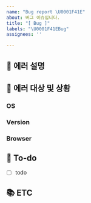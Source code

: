 ```yaml
---
name: "Bug report \U0001F41E"
about: 버그 이슈입니다.
title: "[ Bug ]"
labels: "\U0001F41EBug"
assignees: ''

---
```


## 📝 에러 설명
<!-- 어떤 부분이 에러가 발생했는 설명 기재 -->

## 🐞 에러 대상 및 상황
<!-- 구체적인 에러 발생 대상(version, os 등) 및 확인 상황 기재 -->

### OS
<!-- None/Window/Linux/Mac -->

### Version
<!-- 예) API의 경우 v1 | Android의 경우 1.0.7 -->

### Browser
<!-- None/Chrome/Safari -->

## 🌿  To-do
<!-- 해야 할 일들을 적어주세요. -->
- [ ] todo

## 📚 ETC
<!-- Screenshot, References 기재 -->
